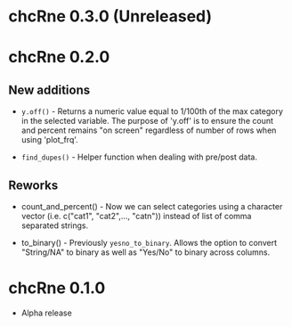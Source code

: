# chcRne 0.3.0 (Unreleased)


# chcRne 0.2.0

## New additions
* `y.off()` -  Returns a numeric value equal to 1/100th of the max category in the selected variable. The purpose of 'y.off' is to ensure the count and percent remains "on screen" regardless of number of rows when using 'plot_frq'.

* `find_dupes()` - Helper function when dealing with pre/post data.

## Reworks 
* count_and_percent()  - Now we can select categories using a character vector (i.e. c("cat1", "cat2",..., "catn")) instead of list of comma separated strings. 

* to_binary() - Previously `yesno_to_binary`. Allows the option to convert "String/NA" to binary as well as "Yes/No" to binary across columns.


# chcRne 0.1.0
* Alpha release
